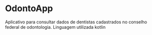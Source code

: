 # OdontoApp
Aplicativo para consultar dados de dentistas cadastrados no conselho federal de odontologia. Linguagem utilizada kotlin

